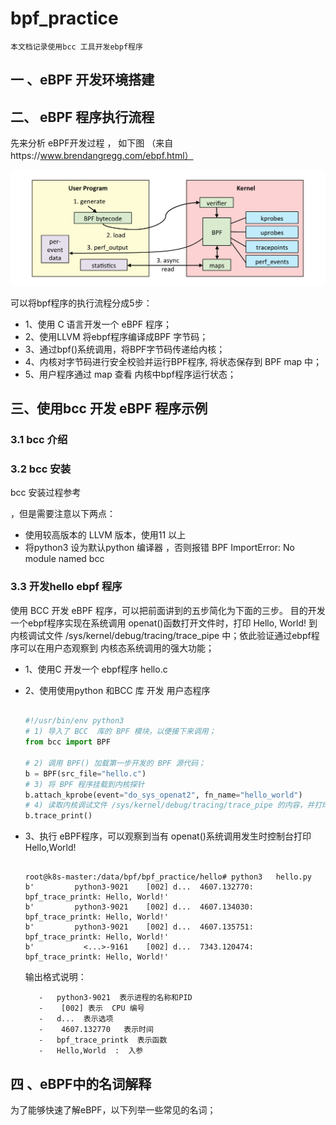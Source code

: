 # bpf_practice

`本文档记录使用bcc 工具开发ebpf程序`

## 一  、eBPF 开发环境搭建
##   二、 eBPF 程序执行流程

先来分析 eBPF开发过程 ， 如下图 （来自https://www.brendangregg.com/ebpf.html）

 ![img](https://github.com/lichenglife/bpf_practice/blob/main/hello/ebpf.jpg)  

可以将bpf程序的执行流程分成5步：

-  1、使用 C 语言开发一个 eBPF 程序； 
- 2、使用LLVM  将ebpf程序编译成BPF 字节码；
- 3、通过bpf()系统调用，将BPF字节码传递给内核；
- 4、内核对字节码进行安全校验并运行BPF程序, 将状态保存到 BPF  map 中；
- 5、用户程序通过 map 查看 内核中bpf程序运行状态；





## 三、使用bcc 开发 eBPF 程序示例

### 3.1  bcc  介绍

### 3.2  bcc  安装

bcc    安装过程参考

[官网源码安装推荐]: https://github.com/iovisor/bcc/blob/master/INSTALL.md#ubuntu---source

，但是需要注意以下两点：

- 使用较高版本的 LLVM 版本，使用11 以上
- 将python3  设为默认python 编译器 ，否则报错   BPF ImportError: No module named bcc  

### 3.3  开发hello ebpf 程序

  使用 BCC 开发 eBPF 程序，可以把前面讲到的五步简化为下面的三步。 目的开发一个ebpf程序实现在系统调用 openat()函数打开文件时，打印 Hello, World!  到 内核调试文件 /sys/kernel/debug/tracing/trace_pipe 中；依此验证通过ebpf程序可以在用户态观察到 内核态系统调用的强大功能；

- 1、使用C 开发一个 ebpf程序  hello.c

- 2、使用使用python 和BCC 库 开发 用户态程序

  ```python
  
  #!/usr/bin/env python3
  # 1) 导入了 BCC  库的 BPF 模块，以便接下来调用；
  from bcc import BPF
  
  # 2) 调用 BPF() 加载第一步开发的 BPF 源代码；
  b = BPF(src_file="hello.c")
  # 3) 将 BPF 程序挂载到内核探针
  b.attach_kprobe(event="do_sys_openat2", fn_name="hello_world")
  # 4) 读取内核调试文件 /sys/kernel/debug/tracing/trace_pipe 的内容，并打印到标准输出中。
  b.trace_print()
  ```

- 3、执行 eBPF程序，可以观察到当有 openat()系统调用发生时控制台打印 Hello,World!

  ```shell
  
  root@k8s-master:/data/bpf/bpf_practice/hello# python3   hello.py 
  b'         python3-9021    [002] d...  4607.132770: bpf_trace_printk: Hello, World!'
  b'         python3-9021    [002] d...  4607.134030: bpf_trace_printk: Hello, World!'
  b'         python3-9021    [002] d...  4607.135751: bpf_trace_printk: Hello, World!'
  b'           <...>-9161    [002] d...  7343.120474: bpf_trace_printk: Hello, World!'
  ```

   输出格式说明：

         -   python3-9021  表示进程的名称和PID
         -    [002] 表示  CPU 编号
         -   d...  表示选项
         -    4607.132770   表示时间
         -   bpf_trace_printk  表示函数
         -   Hello,World  :  入参

## 四 、eBPF中的名词解释

为了能够快速了解eBPF，以下列举一些常见的名词；